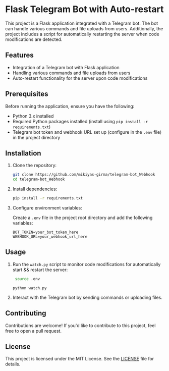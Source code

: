 # Flask Telegram Bot with Auto-restart

This project is a Flask application integrated with a Telegram bot. The bot can handle various commands and file uploads from users. Additionally, the project includes a script for automatically restarting the server when code modifications are detected.

## Features

- Integration of a Telegram bot with Flask application
- Handling various commands and file uploads from users
- Auto-restart functionality for the server upon code modifications

## Prerequisites

Before running the application, ensure you have the following:

- Python 3.x installed
- Required Python packages installed (install using `pip install -r requirements.txt`)
- Telegram bot token and webhook URL set up (configure in the `.env` file) in the project directory

## Installation

1. Clone the repository:

    ```bash
    git clone https://github.com/mikiyas-girma/telegram-bot_Webhook
    cd telegram-bot_Webhook
    ```

2. Install dependencies:

    ```bash
    pip install -r requirements.txt
    ```

3. Configure environment variables:

    Create a `.env` file in the project root directory and add the following variables:

    ```dotenv
    BOT_TOKEN=your_bot_token_here
    WEBHOOK_URL=your_webhook_url_here
    ```

## Usage

1. Run the `watch.py` script to monitor code modifications for automatically start && restart the server:

    ```bash
     source .env 
    ```

    ``` 
    python watch.py 
    ``` 

2. Interact with the Telegram bot by sending commands or uploading files.

## Contributing

Contributions are welcome! If you'd like to contribute to this project, feel free to open a pull request.

## License

This project is licensed under the MIT License. See the [LICENSE](LICENSE) file for details.
